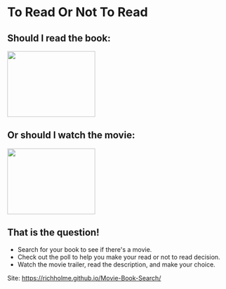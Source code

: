 # To Read Or Not To Read

## Should I read the book:

<img src="https://media.giphy.com/media/q1mHcB8wOCWf6/giphy.gif" width="200" height="150" />

## Or should I watch the movie:

<img src="https://media.giphy.com/media/3orif1s0OHZf7yKk6I/giphy.gif" width="200" height="150" />

## That is the question!

- Search for your book to see if there's a movie. 
- Check out the poll to help you make your read or not to read decision.
- Watch the movie trailer, read the description, and make your choice.

Site: https://richholme.github.io/Movie-Book-Search/